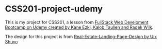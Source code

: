 # CSS201-project-udemy

This is my project for CSS201, a lesson from [FullStack Web Develoment Bootcamp on Udemy created by Kane Ezki, Kalob Taulien and Radek Wilk](https://www.udemy.com/course/the-ultimate-fullstack-web-development-bootcamp/).

The design for this project is from [Real-Estate-Landing-Page-Design by Uix Shuvo](https://dribbble.com/shots/21174076-Real-Estate-Landing-Page-Design)